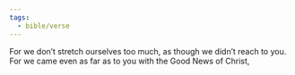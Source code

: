 ```yaml
---
tags:
  - bible/verse
---
```

For we don’t stretch ourselves too much, as though we didn’t reach to you. For we came even as far as to you with the Good News of Christ,